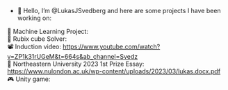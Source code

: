 - 👋 Hello, I’m @LukasJSvedberg and here are some projects I have been working on:

🤖 Machine Learning Project: <br>
🧩 Rubix cube Solver: <br>
📽️ Induction video: https://www.youtube.com/watch?v=ZP1k31rUGeM&t=664s&ab_channel=Svedz <br> 
📘 Northeastern University 2023 1st Prize Essay: https://www.nulondon.ac.uk/wp-content/uploads/2023/03/lukas.docx.pdf <br>
🎮 Unity game: <br>
